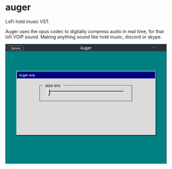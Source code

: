 # auger
LoFi hold music VST.

Auger uses the opus codec to digitally compress audio in real time, for that
lofi VOIP sound. Making anything sound like hold music, discord or skype.

![Screenshot of the window 95 inspired UI](./docs/screenshot.png)